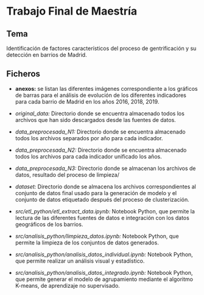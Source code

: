 # Trabajo Final de Maestría

## Tema

Identificación de factores característicos del proceso de gentrificación y su detección en barrios de Madrid.

## Ficheros

* **anexos:** se listan las diferentes imágenes correspondiente a los gráficos de barras para el análisis de evolución de los diferentes indicadores para cada barrio de Madrid en los años 2016, 2018, 2019.

* *original_data:* Directorio donde se encuentra almacenado todos los archivos que han sido descargados desde las fuentes de datos.

* *data_preprocesada_N1:* Directorio donde se encuentra almacenado todos los archivos separados por año para cada indicador.

* *data_preprocesada_N2:* Directorio donde se encuentra almacenado todos los archivos para cada indicador unificado los años.

* *data_preprocesada_N3:* Directorio donde se almacenan los archivos de datos, resultado del proceso de limpieza/

* *dataset:* Directorio donde se almacena los archivos correspondientes al conjunto de datos final usado para la generación de modelo y el conjunto de datos etiquetado después del proceso de clusterización.

* *src/etl_python/etl_extract_data.ipynb:* Notebook Python, que permite la lectura de las diferentes fuentes de datos e integración con los datos geográficos de los barrios.

* *src/analisis_python/limpieza_datos.ipynb:* Notebook Python, que permite la limpieza de los conjuntos de datos generados.

* *src/analisis_python/analisis_datos_individual.ipynb:* Notebook Python, que permite realizar un análisis visual y estadístico.

* *src/analisis_python/analisis_datos_integrado.ipynb:* Notebook Python, que permite generar el modelo de agrupamiento mediante el algoritmo K-means, de aprendizaje no supervisado.